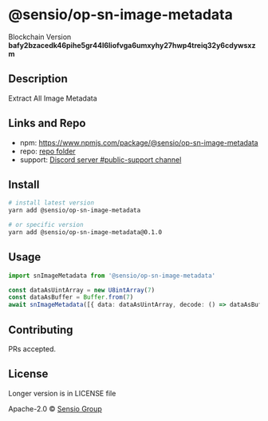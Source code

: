 # @sensio/op-sn-image-metadata

Blockchain Version **bafy2bzacedk46pihe5gr44l6liofvga6umxyhy27hwp4treiq32y6cdywsxzm**

## Description

Extract All Image Metadata

## Links and Repo

- npm: https://www.npmjs.com/package/@sensio/op-sn-image-metadata
- repo: [repo folder](https://gitlab.com/sensio_group/network-js-sdk/-/tree/master/operations/snImageMetadata)
- support: [Discord server #public-support channel](https://discord.gg/RQ9g29y)

## Install

```sh
# install latest version
yarn add @sensio/op-sn-image-metadata

# or specific version
yarn add @sensio/op-sn-image-metadata@0.1.0
```

## Usage

```ts
import snImageMetadata from '@sensio/op-sn-image-metadata'

const dataAsUintArray = new U8intArray(7)
const dataAsBuffer = Buffer.from(7)
await snImageMetadata([{ data: dataAsUintArray, decode: () => dataAsBuffer }])
```

## Contributing

PRs accepted.

## License

Longer version is in LICENSE file

Apache-2.0 © [Sensio Group](https://sensio.group)
